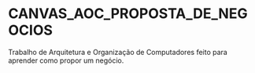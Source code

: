 # CANVAS_AOC_PROPOSTA_DE_NEGOCIOS
Trabalho de Arquitetura e Organização de Computadores feito para aprender como propor um negócio.
